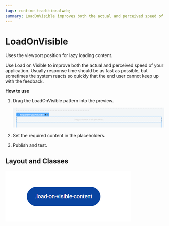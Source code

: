 ```yaml
---
tags: runtime-traditionalweb; 
summary: LoadOnVisible improves both the actual and perceived speed of your application.
---
```


# LoadOnVisible 

Uses the viewport position for lazy loading content.

Use Load on Visible to improve both the actual and perceived speed of your application. Usually response time should be as fast as possible, but sometimes the system reacts so quickly that the end user cannot keep up with the feedback. 

**How to use**

1. Drag the LoadOnVisible pattern into the preview.

    ![](<images/loadonvisible-image-1.png>)

1. Set the required content in the placeholders.

1. Publish and test.

## Layout and Classes

![](<images/loadonvisible-image-2.png>)


